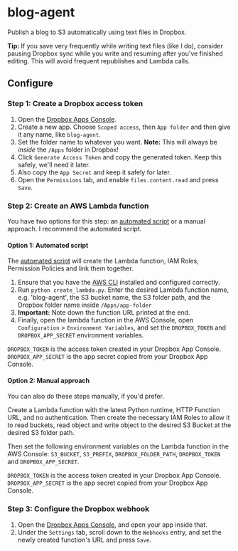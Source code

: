 # blog-agent
Publish a blog to S3 automatically using text files in Dropbox.

**Tip:** If you save very frequently while writing text files (like I do), consider pausing Dropbox sync while you write and resuming after you've finished editing. This will avoid frequent republishes and Lambda calls.

## Configure
### Step 1: Create a Dropbox access token
1. Open the [Dropbox Apps Console](https://www.dropbox.com/developers/apps/).
2. Create a new app. Choose `Scoped access`, then `App folder` and then give it any name, like `blog-agent`.
3. Set the folder name to whatever you want. **Note:** This will always be *inside* the `/Apps` folder in Dropbox!
4. Click `Generate Access Token` and copy the generated token. Keep this safely, we'll need it later.
5. Also copy the `App Secret` and keep it safely for later.
6. Open the `Permissions` tab, and enable `files.content.read` and press `Save`.


### Step 2: Create an AWS Lambda function
You have two options for this step: an [automated script](create_lambda.py) or a manual approach. I recommend the automated script.

#### Option 1: Automated script
The [automated script](create_lambda.py) will create the Lambda function, IAM Roles, Permission Policies and link them together.

1. Ensure that you have the [AWS CLI](https://aws.amazon.com/cli/) installed and configured correctly.
2. Run `python create_lambda.py`. Enter the desired Lambda function name, e.g. 'blog-agent', the S3 bucket name, the S3 folder path, and the Dropbox folder name inside `/Apps/app-folder`
3. **Important:** Note down the function URL printed at the end.
4. Finally, open the lambda function in the AWS Console, open `Configuration` > `Environment Variables`, and set the `DROPBOX_TOKEN` and `DROPBOX_APP_SECRET` environment variables.

`DROPBOX_TOKEN` is the access token created in your Dropbox App Console. `DROPBOX_APP_SECRET` is the app secret copied from your Dropbox App Console.

#### Option 2: Manual approach
You can also do these steps manually, if you'd prefer.

Create a Lambda function with the latest Python runtime, HTTP Function URL, and no authentication. Then create the necessary IAM Roles to allow it to read buckets, read object and write object to the desired S3 Bucket at the desired S3 folder path.

Then set the following environment variables on the Lambda function in the AWS Console: `S3_BUCKET`, `S3_PREFIX`, `DROPBOX_FOLDER_PATH`, `DROPBOX_TOKEN` and `DROPBOX_APP_SECRET`.

`DROPBOX_TOKEN` is the access token created in your Dropbox App Console. `DROPBOX_APP_SECRET` is the app secret copied from your Dropbox App Console.


### Step 3: Configure the Dropbox webhook
1. Open the [Dropbox Apps Console](https://www.dropbox.com/developers/apps/), and open your app inside that.
2. Under the `Settings` tab, scroll down to the `Webhooks` entry, and set the newly created function's URL and press `Save`.
